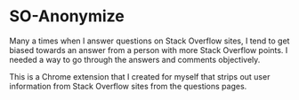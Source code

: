 SO-Anonymize
============

Many a times when I answer questions on Stack Overflow sites, I tend to get biased towards an answer from a person with more Stack Overflow points. I needed a way to go through the answers and comments objectively.

This is a Chrome extension that I created for myself that strips out user information from Stack Overflow sites from the questions pages.
